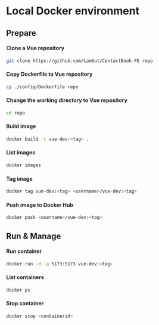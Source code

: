 # Local Docker environment
## Prepare
#### Clone a Vue repository
```bash
git clone https://github.com/LamSut/ContactBook-FE repo
```
#### Copy Dockerfile to Vue repository
```bash
cp ./config/Dockerfile repo
```
#### Change the working directory to Vue repository
```bash
cd repo
```
#### Build image
```bash
docker build -t vue-dev:<tag> .
```
#### List images
```bash
docker images
```
#### Tag image
```bash
docker tag vue-dev:<tag> <username>/vue-dev:<tag> 
```
#### Push image to Docker Hub
```bash
docker push <username>/vue-dev:<tag>  
```

## Run & Manage
#### Run container
```bash
docker run -d -p 5173:5173 vue-dev:<tag>
```
#### List containers
```bash
docker ps
```
#### Stop container
```bash
docker stop <containerid>
```